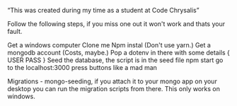 “This was created during my time as a student at Code Chrysalis”

Follow the following steps, if you miss one out it won't work and thats your fault.

Get a windows computer
Clone me
Npm instal (Don't use yarn.)
Get a mongodb account (Costs, maybe.)
Pop a dotenv in there with some details {
    USER
    PASS
}
Seed the database, the script is in the seed file
npm start 
go to the localhost:3000
press buttons like a mad man

Migrations - 
mongo-seeding, if you attach it to your mongo app on your desktop you can run the migration scripts from there. This only works on windows.